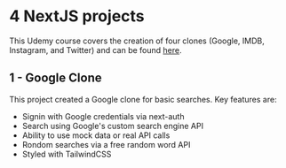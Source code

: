 # 4 NextJS projects

This Udemy course covers the creation of four clones (Google, IMDB, Instagram, and Twitter) and can be found [here](https://www.udemy.com/course/react-js-tutorial/).

## 1 - Google Clone

This project created a Google clone for basic searches. Key features are:

- Signin with Google credentials via next-auth
- Search using Google's custom search engine API
- Ability to use mock data or real API calls
- Rondom searches via a free random word API
- Styled with TailwindCSS
